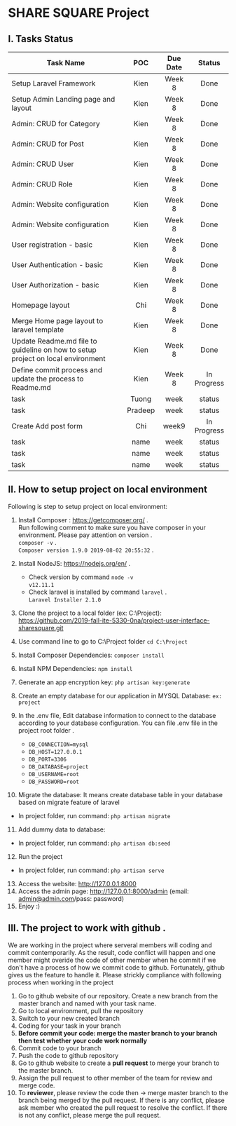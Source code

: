 # SHARE SQUARE Project

## I. Tasks Status

| Task Name                                                                             |    POC     | Due Date |   Status  |
| --------------------------------------------------------------------------------------|:----------:| :-------:|:---------:|
| Setup Laravel Framework | Kien       |Week 8    |Done      |
| Setup Admin Landing page and layout| Kien       |Week 8    |Done      |
| Admin: CRUD for Category| Kien       |Week 8    |Done      |
| Admin: CRUD for Post| Kien       |Week 8    |Done      |
| Admin: CRUD User| Kien       |Week 8    |Done      |
| Admin: CRUD Role| Kien       |Week 8    |Done      |
| Admin: Website configuration| Kien       |Week 8    |Done      |
| Admin: Website configuration| Kien       |Week 8    |Done      |
| User registration - basic| Kien       |Week 8    |Done      |
| User Authentication - basic| Kien       |Week 8    |Done      |
| User Authorization - basic| Kien       |Week 8    |Done      |
| Homepage layout| Chi       |Week 8    |Done      |
| Merge Home page layout to laravel template| Kien       |Week 8    |Done      |
| Update Readme.md file to guideline on how to setup project on local environment| Kien       |Week 8    |Done      |
| Define commit process and update the process to Readme.md| Kien       |Week 8    |In Progress      |
| task |Tuong| week | status|
| task |Pradeep| week | status|
| Create Add post form |Chi| week9 | In Progress|
| task |name| week | status|
| task |name| week | status|
| task |name| week | status|


## II. How to setup project on local environment

Following is step to setup project on local environment:

1. Install Composer : https://getcomposer.org/ .   
   Run following comment to make sure you have composer in your environment. Please pay attention on version .   
   `composer -v` .                 
   `Composer version 1.9.0 2019-08-02 20:55:32` .  
2. Install NodeJS: https://nodejs.org/en/ .   
   * Check version by command `node -v`    
   `v12.11.1`
    * Check laravel is installed by command `laravel` .  
    `Laravel Installer 2.1.0`
3. Clone the project to a local folder (ex: C:\Project): https://github.com/2019-fall-ite-5330-0na/project-user-interface-sharesquare.git
4. Use command line to go to C:\Project folder `cd C:\Project`
5. Install Composer Dependencies: `composer install`
6. Install NPM Dependencies: `npm install`
7. Generate an app encryption key: `php artisan key:generate`
8. Create an empty database for our application in MYSQL Database: `ex: project`
9. In the .env file, Edit database information to connect to the database according to your database configuration. You can file .env file in the project root folder .  
   * `DB_CONNECTION=mysql` 
   * `DB_HOST=127.0.0.1`  
   * `DB_PORT=3306`
   * `DB_DATABASE=project`
   * `DB_USERNAME=root`
   * `DB_PASSWORD=root`

10. Migrate the database: It means create database table in your database based on migrate feature of laravel
  * In project folder, run command: `php artisan migrate`
11. Add dummy data to database: 
  * In project folder, run command: `php artisan db:seed`
12. Run the project
 * In project folder, run command: `php artisan serve`
13. Access the website: http://127.0.0.1:8000
14. Access the admin page: http://127.0.0.1:8000/admin (email: admin@admin.com/pass: password)
15. Enjoy :)

## III. The project to work with github .  
   We are working in the project where serveral members will coding and commit contemporarily. As the result, code conflict will happen and one member might overide the code of other member when he commit if we don't have a process of how we commit code to github. Fortunately, github gives us the feature to handle it. Please strickly compliance with following process when working in the project
   1. Go to github website of our repository. Create a new branch from the master branch and named with your task name.
   2. Go to local environment, pull the repository
   3. Switch to your new created branch
   4. Coding for your task in your branch
   5. **Before commit your code: merge the master branch to your branch then test whether your code work normally**
   6. Commit code to your branch
   7. Push the code to github repository
   8. Go to github website to create a **pull request** to merge your branch to the master branch.
   9. Assign the pull request to other member of the team for review and merge code.
   10. To **reviewer**, please review the code then -> merge master branch to the branch being merged by the pull request. If there is any conflict, please ask member who created the pull request to resolve the conflict. If there is not any conflict, please merge the pull request.
